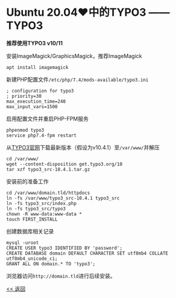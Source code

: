 # Ubuntu 20.04♥中的TYPO3 —— TYPO3

**推荐使用TYPO3 v10/11**

安装ImageMagick/GraphicsMagick，推荐ImageMagick

    apt install imagemagick

新建PHP配置文件`/etc/php/7.4/mods-available/typo3.ini`

    ; configuration for typo3
    ; priority=30
    max_execution_time=240
    max_input_vars=1500

启用配置文件并重启PHP-FPM服务

    phpenmod typo3
    service php7.4-fpm restart

从[TYPO3官网](https://get.typo3.org/)下载最新版本（假设为v10.4.1）至`/var/www/`并解压

    cd /var/www/
    wget --content-disposition get.typo3.org/10
    tar xzf typo3_src-10.4.1.tar.gz

安装前的准备工作

    cd /var/www/domain.tld/httpdocs
    ln -fs /var/www/typo3_src-10.4.1 typo3_src
    ln -fs typo3_src/index.php
    ln -fs typo3_src/typo3
    chown -R www-data:www-data *
    touch FIRST_INSTALL

创建数据库相关记录

    mysql -uroot
    CREATE USER typo3 IDENTIFIED BY 'password';
    CREATE DATABASE domain DEFAULT CHARACTER SET utf8mb4 COLLATE utf8mb4_unicode_ci;
    GRANT ALL ON domain.* TO 'typo3';

浏览器访问`http://domain.tld`进行后续安装。

[<< 返回](README.md)